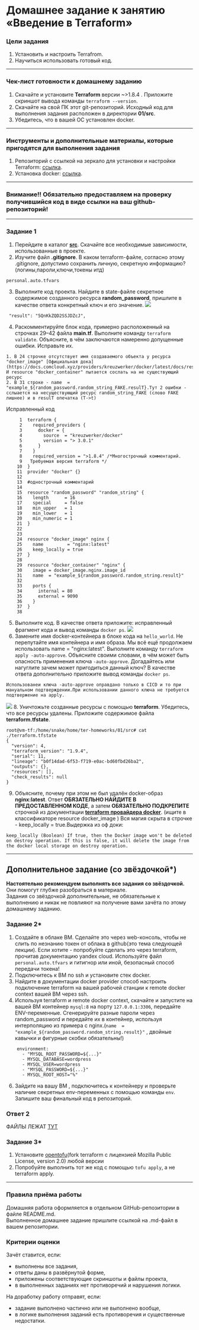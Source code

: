 # Домашнее задание к занятию «Введение в Terraform»

### Цели задания

1. Установить и настроить Terrafrom.
2. Научиться использовать готовый код.

------

### Чек-лист готовности к домашнему заданию

1. Скачайте и установите **Terraform** версии ~>1.8.4 . Приложите скриншот вывода команды ```terraform --version```.
2. Скачайте на свой ПК этот git-репозиторий. Исходный код для выполнения задания расположен в директории **01/src**.
3. Убедитесь, что в вашей ОС установлен docker.

------

### Инструменты и дополнительные материалы, которые пригодятся для выполнения задания

1. Репозиторий с ссылкой на зеркало для установки и настройки Terraform: [ссылка](https://github.com/netology-code/devops-materials).
2. Установка docker: [ссылка](https://docs.docker.com/engine/install/ubuntu/). 
------
### Внимание!! Обязательно предоставляем на проверку получившийся код в виде ссылки на ваш github-репозиторий!
------

### Задание 1

1. Перейдите в каталог [**src**](https://github.com/netology-code/ter-homeworks/tree/main/01/src). Скачайте все необходимые зависимости, использованные в проекте. 
2. Изучите файл **.gitignore**. В каком terraform-файле, согласно этому .gitignore, допустимо сохранить личную, секретную информацию?(логины,пароли,ключи,токены итд)
```
personal.auto.tfvars
```
3. Выполните код проекта. Найдите  в state-файле секретное содержимое созданного ресурса **random_password**, пришлите в качестве ответа конкретный ключ и его значение.
![](https://github.com/Pomidor20/notology/blob/main/Netology/18.Terraform/18.1%20Intro%20terraform/pic/1.JPG)

```
 "result": "5QnKkZQD2SSJDZcJ",
```
4. Раскомментируйте блок кода, примерно расположенный на строчках 29–42 файла **main.tf**.
Выполните команду ```terraform validate```. Объясните, в чём заключаются намеренно допущенные ошибки. Исправьте их.

```
1. В 24 строчке отсутствует имя создаваемого объекта у ресурса "docker_image" [Официальная дока](https://docs.comcloud.xyz/providers/kreuzwerker/docker/latest/docs/resources/image#basic) И resource "docker_container" пытается сослать на не существующий ресурс
2. В 31 строке - name  = "example_${random_password.random_string_FAKE.resulT}.Тут 2 ошибки - сслыается на несуществующий ресурс random_string_FAKE (слово FAKE лишнее) и в resulT опечатка (Т->t)
```
Исправленный код
```
     1  terraform {
     2    required_providers {
     3      docker = {
     4        source  = "kreuzwerker/docker"
     5        version = "> 3.0.1"
     6      }
     7    }
     8    required_version = ">1.8.4" /*Многострочный комментарий.
     9   Требуемая версия terraform */
    10  }
    11  provider "docker" {}
    12
    13  #однострочный комментарий
    14
    15  resource "random_password" "random_string" {
    16    length      = 16
    17    special     = false
    18    min_upper   = 1
    19    min_lower   = 1
    20    min_numeric = 1
    21  }
    22
    23
    24  resource "docker_image" nginx {
    25    name         = "nginx:latest"
    26    keep_locally = true
    27  }
    28
    29  resource "docker_container" "nginx" {
    30    image = docker_image.nginx.image_id
    31    name  = "example_${random_password.random_string.result}"
    32
    33    ports {
    34      internal = 80
    35      external = 9090
    36    }
    37  }
    38

```
5. Выполните код. В качестве ответа приложите: исправленный фрагмент кода и вывод команды ```docker ps```.
![](https://github.com/Pomidor20/notology/blob/main/Netology/18.Terraform/18.1%20Intro%20terraform/pic/1.5.JPG)
6. Замените имя docker-контейнера в блоке кода на ```hello_world```. Не перепутайте имя контейнера и имя образа. Мы всё ещё продолжаем использовать name = "nginx:latest". Выполните команду ```terraform apply -auto-approve```.
Объясните своими словами, в чём может быть опасность применения ключа  ```-auto-approve```. Догадайтесь или нагуглите зачем может пригодиться данный ключ? В качестве ответа дополнительно приложите вывод команды ```docker ps```.
```
Использованеи ключа -auto-approve оправдано только в CICD и то при мануальном подтверждении.При использовании данного ключа не требуется подтвержение на apply. 
```
![](https://github.com/Pomidor20/notology/blob/main/Netology/18.Terraform/18.1%20Intro%20terraform/pic/1.6.JPG)
8. Уничтожьте созданные ресурсы с помощью **terraform**. Убедитесь, что все ресурсы удалены. Приложите содержимое файла **terraform.tfstate**. 
```
root@vm-tf:/home/snake/home/ter-homeworks/01/src# cat ./terraform.tfstate
{
  "version": 4,
  "terraform_version": "1.9.4",
  "serial": 11,
  "lineage": "b0f14dad-6f53-f719-e0ac-bd60fbd26ba2",
  "outputs": {},
  "resources": [],
  "check_results": null
}

```
9. Объясните, почему при этом не был удалён docker-образ **nginx:latest**. Ответ **ОБЯЗАТЕЛЬНО НАЙДИТЕ В ПРЕДОСТАВЛЕННОМ КОДЕ**, а затем **ОБЯЗАТЕЛЬНО ПОДКРЕПИТЕ** строчкой из документации [**terraform провайдера docker**](https://docs.comcloud.xyz/providers/kreuzwerker/docker/latest/docs).  (ищите в классификаторе resource docker_image )
Вся магия скрыта в строчке - keep_locally = true.Выдержка из оф доки:

```
keep_locally (Boolean) If true, then the Docker image won't be deleted on destroy operation. If this is false, it will delete the image from the docker local storage on destroy operation.
```


------

## Дополнительное задание (со звёздочкой*)

**Настоятельно рекомендуем выполнять все задания со звёздочкой.** Они помогут глубже разобраться в материале.   
Задания со звёздочкой дополнительные, не обязательные к выполнению и никак не повлияют на получение вами зачёта по этому домашнему заданию. 


### Задание 2*

1. Создайте в облаке ВМ. Сделайте это через web-консоль, чтобы не слить по незнанию токен от облака в github(это тема следующей лекции). Если хотите - попробуйте сделать это через terraform, прочитав документацию yandex cloud. Используйте файл ```personal.auto.tfvars``` и гитигнор или иной, безопасный способ передачи токена!
2. Подключитесь к ВМ по ssh и установите стек docker.
3. Найдите в документации docker provider способ настроить подключение terraform на вашей рабочей станции к remote docker context вашей ВМ через ssh.
4. Используя terraform и  remote docker context, скачайте и запустите на вашей ВМ контейнер ```mysql:8``` на порту ```127.0.0.1:3306```, передайте ENV-переменные. Сгенерируйте разные пароли через random_password и передайте их в контейнер, используя интерполяцию из примера с nginx.(```name  = "example_${random_password.random_string.result}"```  , двойные кавычки и фигурные скобки обязательны!) 
```
    environment:
      - "MYSQL_ROOT_PASSWORD=${...}"
      - MYSQL_DATABASE=wordpress
      - MYSQL_USER=wordpress
      - "MYSQL_PASSWORD=${...}"
      - MYSQL_ROOT_HOST="%"
```

6. Зайдите на вашу ВМ , подключитесь к контейнеру и проверьте наличие секретных env-переменных с помощью команды ```env```. Запишите ваш финальный код в репозиторий.


### Ответ 2

ФАЙЛЫ ЛЕЖАТ [ТУТ](https://github.com/Pomidor20/notology/tree/main/Netology/18.Terraform/18.1%20Intro%20terraform/files)


### Задание 3*
1. Установите [opentofu](https://opentofu.org/)(fork terraform с лицензией Mozilla Public License, version 2.0) любой версии
2. Попробуйте выполнить тот же код с помощью ```tofu apply```, а не terraform apply.
------

### Правила приёма работы

Домашняя работа оформляется в отдельном GitHub-репозитории в файле README.md.   
Выполненное домашнее задание пришлите ссылкой на .md-файл в вашем репозитории.

### Критерии оценки

Зачёт ставится, если:

* выполнены все задания,
* ответы даны в развёрнутой форме,
* приложены соответствующие скриншоты и файлы проекта,
* в выполненных заданиях нет противоречий и нарушения логики.

На доработку работу отправят, если:

* задание выполнено частично или не выполнено вообще,
* в логике выполнения заданий есть противоречия и существенные недостатки. 

